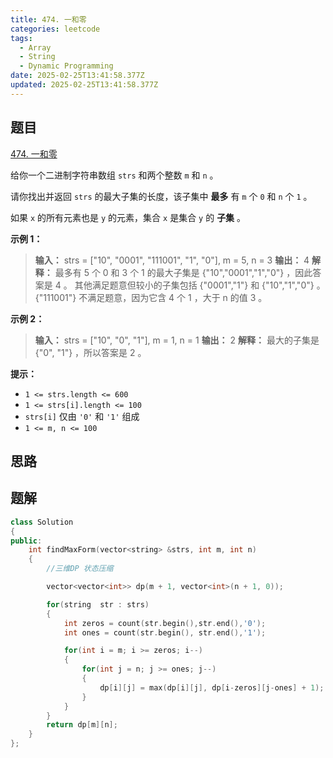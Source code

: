 ```yaml
---
title: 474. 一和零
categories: leetcode
tags: 
  - Array
  - String
  - Dynamic Programming
date: 2025-02-25T13:41:58.377Z
updated: 2025-02-25T13:41:58.377Z
---
```


<!--more-->

## 题目

[474. 一和零](https://leetcode.cn/problems/ones-and-zeroes)

给你一个二进制字符串数组 `strs` 和两个整数 `m` 和 `n` 。

请你找出并返回 `strs` 的最大子集的长度，该子集中 **最多** 有 `m` 个 `0` 和 `n` 个 `1` 。

如果 `x` 的所有元素也是 `y` 的元素，集合 `x` 是集合 `y` 的 **子集** 。



**示例 1：**

> 
> 
> **输入：** strs = ["10", "0001", "111001", "1", "0"], m = 5, n = 3
> **输出：** 4
> **解释：** 最多有 5 个 0 和 3 个 1 的最大子集是 {"10","0001","1","0"} ，因此答案是 4 。
> 其他满足题意但较小的子集包括 {"0001","1"} 和 {"10","1","0"} 。{"111001"} 不满足题意，因为它含 4 个 1 ，大于 n 的值 3 。
> 

**示例 2：**

> 
> 
> **输入：** strs = ["10", "0", "1"], m = 1, n = 1
> **输出：** 2
> **解释：** 最大的子集是 {"0", "1"} ，所以答案是 2 。
> 



**提示：**

  * `1 <= strs.length <= 600`
  * `1 <= strs[i].length <= 100`
  * `strs[i]` 仅由 `'0'` 和 `'1'` 组成
  * `1 <= m, n <= 100`



## 思路


## 题解

```cpp
class Solution
{
public:
    int findMaxForm(vector<string> &strs, int m, int n)
    {
        //三维DP 状态压缩

        vector<vector<int>> dp(m + 1, vector<int>(n + 1, 0));

        for(string  str : strs)
        {
            int zeros = count(str.begin(),str.end(),'0');
            int ones = count(str.begin(), str.end(),'1');

            for(int i = m; i >= zeros; i--)
            {
                for(int j = n; j >= ones; j--)
                {
                    dp[i][j] = max(dp[i][j], dp[i-zeros][j-ones] + 1);
                }
            }
        }
        return dp[m][n]; 
    }
};
```
